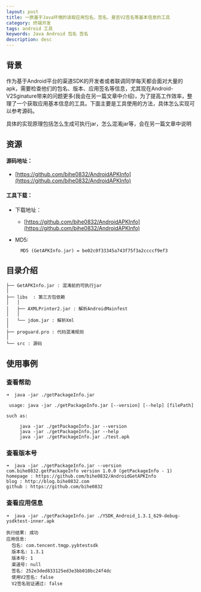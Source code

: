 ```yaml
---
layout: post
title: 一款基于Java环境的读取应用包名、签名、是否V2签名等基本信息的工具
category: 终端开发
tags: android 工具
keywords: Java Android 包名 签名
description: desc
---
```


## 背景

作为基于Android平台的渠道SDK的开发者或者联调同学每天都会面对大量的apk，需要检查他们的包名、版本、应用签名等信息，尤其现在Android-V2Sginature带来的问题更多(我会在另一篇文章中介绍)，为了提高工作效率，整理了一个获取应用基本信息的工具。下面主要是工具使用的方法，具体怎么实现可以参考源码。

具体的实现原理包括怎么生成可执行jar，怎么混淆jar等，会在另一篇文章中说明

## 资源

#### 源码地址：

- [https://github.com/bihe0832/AndroidAPKInfo](https://github.com/bihe0832/AndroidAPKInfo)

#### 工具下载：

- 下载地址：
	
	- [https://github.com/bihe0832/AndroidAPKInfo](https://github.com/bihe0832/AndroidAPKInfo)

- MD5:

		MD5 (GetAPKInfo.jar) = be02c0f33345a743f75f3a2ccccf9ef3

## 目录介绍
	
 
	├── GetAPKInfo.jar : 混淆前的可执行jar
	│ 
	├── libs  : 第三方包依赖
	│   │
	│   ├── AXMLPrinter2.jar : 解析AndroidMainfest
	│   │ 
	│   └── jdom.jar : 解析Xml
	│ 
	├── proguard.pro : 代码混淆规则
	│ 
	└── src : 源码


## 使用事例

### 查看帮助

	➜  java -jar ./getPackageInfo.jar
	
	 usage: java -jar ./getPackageInfo.jar [--version] [--help] [filePath]
	
	such as:
	
		 java -jar ./getPackageInfo.jar --version
		 java -jar ./getPackageInfo.jar --help
		 java -jar ./getPackageInfo.jar ./test.apk

### 查看版本号


	➜  java -jar ./getPackageInfo.jar --version
	com.bihe0832.getPackageInfo version 1.0.0 (getPackageInfo - 1)
	homepage : https://github.com/bihe0832/AndroidGetAPKInfo
	blog : http://blog.bihe0832.com
	github : https://github.com/bihe0832
	
	
### 查看应用信息

	➜  java -jar ./getPackageInfo.jar ./YSDK_Android_1.3.1_629-debug-ysdktest-inner.apk
	
	执行结果: 成功
	应用信息:
	  包名: com.tencent.tmgp.yybtestsdk
	  版本名: 1.3.1
	  版本号: 1
	  渠道号: null
	  签名: 252e3ded833125ed3e3bb010bc24f4dc
	  使用V2签名: false
	  V2签名验证通过: false	